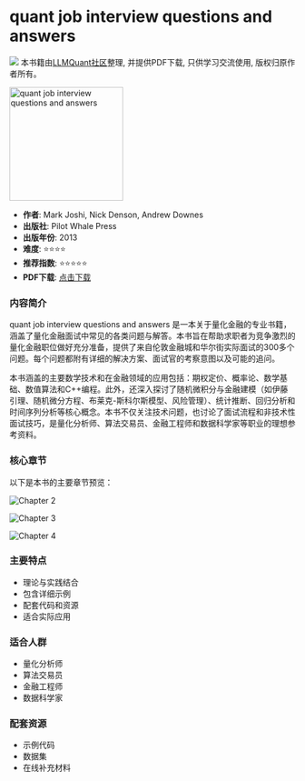 # quant job interview questions and answers

![](https://fastly.jsdelivr.net/gh/bucketio/img3@main/2024/09/04/1725464231869-e0b2f727-2a0f-4270-bf6c-31ddc350426a.gif)
本书籍由[LLMQuant社区](https://llmquant.com/)整理, 并提供PDF下载, 只供学习交流使用, 版权归原作者所有。

<img src="1.png" alt="quant job interview questions and answers" width="200"/>

- **作者**: Mark Joshi, Nick Denson, Andrew Downes
- **出版社**: Pilot Whale Press
- **出版年份**: 2013
- **难度**: ⭐⭐⭐⭐
- **推荐指数**: ⭐⭐⭐⭐⭐
- **PDF下载**: [点击下载](https://asset.quant-wiki.com/pdf/quant%20job%20interview%20questions%20and%20answers.pdf)

### 内容简介

quant job interview questions and answers 是一本关于量化金融的专业书籍，涵盖了量化金融面试中常见的各类问题与解答。本书旨在帮助求职者为竞争激烈的量化金融职位做好充分准备，提供了来自伦敦金融城和华尔街实际面试的300多个问题。每个问题都附有详细的解决方案、面试官的考察意图以及可能的追问。

本书涵盖的主要数学技术和在金融领域的应用包括：期权定价、概率论、数学基础、数值算法和C++编程。此外，还深入探讨了随机微积分与金融建模（如伊藤引理、随机微分方程、布莱克-斯科尔斯模型、风险管理）、统计推断、回归分析和时间序列分析等核心概念。本书不仅关注技术问题，也讨论了面试流程和非技术性面试技巧，是量化分析师、算法交易员、金融工程师和数据科学家等职业的理想参考资料。

### 核心章节

以下是本书的主要章节预览：

![Chapter 2](2.png)

![Chapter 3](3.png)

![Chapter 4](4.png)

### 主要特点

- 理论与实践结合
- 包含详细示例
- 配套代码和资源
- 适合实际应用

### 适合人群

- 量化分析师
- 算法交易员
- 金融工程师
- 数据科学家

### 配套资源

- 示例代码
- 数据集
- 在线补充材料